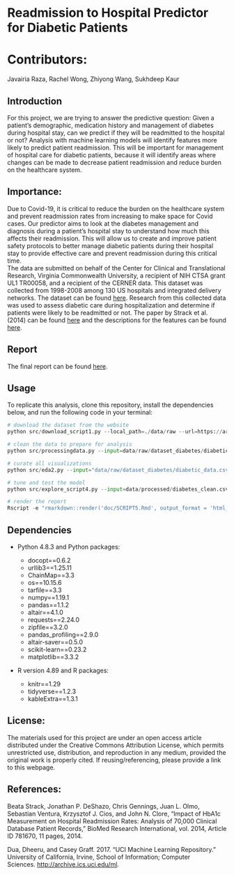 # Readmission to Hospital Predictor for Diabetic Patients 

# Contributors: 
Javairia Raza, Rachel Wong, Zhiyong Wang, Sukhdeep Kaur

## Introduction 
For this project, we are trying to answer the predictive question: Given a patient’s demographic, medication history and management of diabetes during hospital stay, can we predict if they will be readmitted to the hospital or not?  Analysis with machine learning models will identify features more likely to predict patient readmission. This will be important for management of hospital care for diabetic patients, because it will identify areas where changes can be made to decrease patient readmission and reduce burden on the healthcare system.

## Importance:
Due to Covid-19, it is critical to reduce the burden on the healthcare system and prevent readmission rates from increasing to make space for Covid cases. Our predictor aims to look at the diabetes management and diagnosis during a patient’s hospital stay to understand how much this affects their readmission. This will allow us to create and improve patient safety protocols to better manage diabetic patients during their hospital stay to provide effective care and prevent readmission during this critical time.  
The data are submitted on behalf of the Center for Clinical and Translational Research, Virginia Commonwealth University, a recipient of NIH CTSA grant UL1 TR00058, and a recipient of the CERNER data. This dataset was collected from 1998-2008 among 130 US hospitals and integrated delivery networks. The dataset can be found [here](https://archive.ics.uci.edu/ml/datasets/diabetes+130-us+hospitals+for+years+1999-2008#). Research from this collected data was used to assess diabetic care during hospitalization and determine if patients were likely to be readmitted or not. The paper by Strack et al. (2014) can be found [here](https://www.hindawi.com/journals/bmri/2014/781670/) and the descriptions for the features can be found [here](https://www.hindawi.com/journals/bmri/2014/781670/tab1/). 

## Report 
The final report can be found [here](https://github.com/UBC-MDS/group29/blob/main/doc/SCRIPT5.Rmd). 

## Usage
To replicate this analysis, clone this repository, install the dependencies below, and run the following code in your terminal:

```python
# download the dataset from the website
python src/download_script1.py --local_path=./data/raw --url=https://archive.ics.uci.edu/ml/machine-learning-databases/00296/dataset_diabetes.zip

# clean the data to prepare for analysis 
python src/processingdata.py --input=data/raw/dataset_diabetes/diabetic_data.csv --output=data/processed

# curate all visualizations 
python src/eda2.py --input="data/raw/dataset_diabetes/diabetic_data.csv;data/processed/diabetes_with_race.csv" --output=reports/figures

# tune and test the model
python src/explore_script4.py --input=data/processed/diabetes_clean.csv --output=reports/figures

# render the report
Rscript -e "rmarkdown::render('doc/SCRIPT5.Rmd', output_format = 'html_document')"

```
## Dependencies 
* Python 4.8.3 and Python packages:
  * docopt==0.6.2
  * urllib3==1.25.11
  * ChainMap==3.3
  * os==10.15.6
  * tarfile==3.3
  * numpy==1.19.1
  * pandas==1.1.2
  * altair==4.1.0
  * requests==2.24.0
  * zipfile==3.2.0
  * pandas_profiling==2.9.0
  * altair-saver==0.5.0
  * scikit-learn==0.23.2
  * matplotlib==3.3.2
 
* R version 4.89 and R packages:
  * knitr==1.29
  * tidyverse==1.2.3
  * kableExtra==1.3.1

## License:
The materials used for this project are under an open access article distributed under the Creative Commons Attribution License, which permits unrestricted use, distribution, and reproduction in any medium, provided the original work is properly cited. If reusing/referencing, please provide a link to this webpage. 

## References:
Beata Strack, Jonathan P. DeShazo, Chris Gennings, Juan L. Olmo, Sebastian Ventura, Krzysztof J. Cios, and John N. Clore, “Impact of HbA1c Measurement on Hospital Readmission Rates: Analysis of 70,000 Clinical Database Patient Records,” BioMed Research International, vol. 2014, Article ID 781670, 11 pages, 2014.

Dua, Dheeru, and Casey Graff. 2017. “UCI Machine Learning Repository.” University of California, Irvine, School of Information; Computer Sciences. http://archive.ics.uci.edu/ml.
